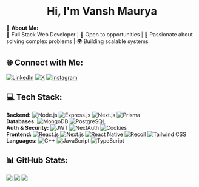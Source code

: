 <h1 align="center">Hi, I'm Vansh Maurya</h1>

💫 **About Me:**  
🚀 Full Stack Web Developer | 📌 Open to opportunities | 🔧 Passionate about solving complex problems | 🌍 Building scalable systems  

## 🌐 Connect with Me:
[![LinkedIn](https://img.shields.io/badge/LinkedIn-%230077B5.svg?logo=linkedin&logoColor=white)](https://www.linkedin.com/in/vansh-maurya/) [![X](https://img.shields.io/badge/%20-%23000000.svg?logo=x&logoColor=white)](https://x.com/Luc27aV) [![Instagram](https://img.shields.io/badge/Instagram-%23E4405F.svg?logo=Instagram&logoColor=white)](https://instagram.com/luc27av)  

## 💻 Tech Stack:
**Backend:** ![Node.js](https://img.shields.io/badge/Node.js-43853D?logo=node.js&logoColor=white) ![Express.js](https://img.shields.io/badge/Express.js-9C27B0?logo=express&logoColor=white) ![Next.js](https://img.shields.io/badge/Next.js-FF4081?logo=nextdotjs&logoColor=white) ![Prisma](https://img.shields.io/badge/Prisma-5A4FCF?logo=prisma&logoColor=white)  
**Databases:** ![MongoDB](https://img.shields.io/badge/MongoDB-4DB33D?logo=mongodb&logoColor=white) ![PostgreSQL](https://img.shields.io/badge/PostgreSQL-336791?logo=postgresql&logoColor=white)  
**Auth & Security:** ![JWT](https://img.shields.io/badge/JSON_Web_Tokens-EF6C00?logo=jsonwebtokens&logoColor=white) ![NextAuth](https://img.shields.io/badge/NextAuth.js-8A2BE2?logo=nextauth&logoColor=white) ![Cookies](https://img.shields.io/badge/Cookie--based-F57F17?logo=cookiecutter&logoColor=white)  
**Frontend:** ![React.js](https://img.shields.io/badge/React-61DBFB?logo=react&logoColor=black) ![Next.js](https://img.shields.io/badge/Next.js-FF6F00?logo=nextdotjs&logoColor=white) ![React Native](https://img.shields.io/badge/React%20Native-0082FC?logo=react&logoColor=white) ![Recoil](https://img.shields.io/badge/Recoil-1F9AEC?logo=recoil&logoColor=white) ![Tailwind CSS](https://img.shields.io/badge/Tailwind_CSS-38BDF8?logo=tailwindcss&logoColor=white)  
**Languages:** ![C++](https://img.shields.io/badge/C++-00599C?logo=c%2B%2B&logoColor=white) ![JavaScript](https://img.shields.io/badge/JavaScript-F0DB4F?logo=javascript&logoColor=black) ![TypeScript](https://img.shields.io/badge/TypeScript-3178C6?logo=typescript&logoColor=white)  

## 📊 GitHub Stats:
![](https://github-readme-stats.vercel.app/api?username=va24nsh&theme=radical&hide_border=false&include_all_commits=true&count_private=true) ![](https://github-readme-streak-stats.herokuapp.com/?user=va24nsh&theme=radical&hide_border=false) ![](https://github-readme-stats.vercel.app/api/top-langs/?username=va24nsh&theme=radical&hide_border=false&include_all_commits=true&count_private=true&layout=compact)
